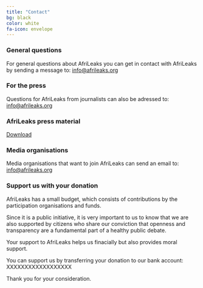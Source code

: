 ```yaml
---
title: "Contact"
bg: black
color: white
fa-icon: envelope
---
```


### General questions
For general questions about AfriLeaks you can get in contact with AfriLeaks by sending a message to: [info@afrileaks.org](mailto:info@afrileaks.org)

### For the press
Questions for AfriLeaks from journalists can also be adressed to: [info@afrileaks.org](mailto:info@afrileaks.org)

### AfriLeaks press material
[Download](#)

### Media organisations
Media organisations that want to join AfriLeaks can send an email to: [info@afrileaks.org](mailto:info@afrileaks.org)

### Support us with your donation
AfriLeaks has a small budget, which consists of contributions by the participation organisations and funds.

Since it is a public initiative, it is very important to us to know that we are also supported by citizens who share our conviction that openness and transparency are a fundamental part of a healthy public debate.

Your support to AfriLeaks helps us finacially but also provides moral support.

You can support us by transferring your donation to our bank account: XXXXXXXXXXXXXXXXXX

Thank you for your consideration.